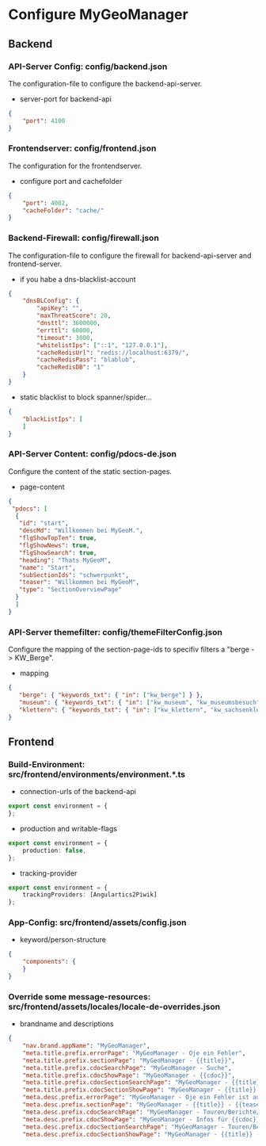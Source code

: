 # Configure MyGeoManager

## Backend

### API-Server Config: config/backend.json
The configuration-file to configure the backend-api-server.

- server-port for backend-api
```json
{
    "port": 4100
}
```

### Frontendserver: config/frontend.json
The configuration for the frontendserver.

- configure port and cachefolder
```json
{
    "port": 4002,
    "cacheFolder": "cache/"
} 
```

### Backend-Firewall: config/firewall.json
The configuration-file to configure the firewall for backend-api-server and frontend-server.

- if you habe a dns-blacklist-account
```json
{
    "dnsBLConfig": {
        "apiKey": "",
        "maxThreatScore": 20,
        "dnsttl": 3600000,
        "errttl": 60000,
        "timeout": 3000,
        "whitelistIps": ["::1", "127.0.0.1"],
        "cacheRedisUrl": "redis://localhost:6379/",
        "cacheRedisPass": "blablub",
        "cacheRedisDB": "1"
    }
}
```
- static blacklist to block spanner/spider...
```json
{
    "blackListIps": [
    ]
}
```

### API-Server Content: config/pdocs-de.json
Configure the content of the static section-pages.

- page-content
```json
{
 "pdocs": [
  {
   "id": "start",
   "descMd": "Willkommen bei MyGeoM.",
   "flgShowTopTen": true,
   "flgShowNews": true,
   "flgShowSearch": true,
   "heading": "Thats MyGeoM",
   "name": "Start",
   "subSectionIds": "schwerpunkt",
   "teaser": "Willkommen bei MyGeoM",
   "type": "SectionOverviewPage"
  }
  ]
}
```

### API-Server themefilter: config/themeFilterConfig.json
Configure the mapping of the section-page-ids to specifiv filters a "berge -> KW_Berge".

- mapping
```json
{ 
   "berge": { "keywords_txt": { "in": ["kw_berge"] } },
   "museum": { "keywords_txt": { "in": ["kw_museum", "kw_museumsbesuch"] } },
   "klettern": { "keywords_txt": { "in": ["kw_klettern", "kw_sachsenklettern", "kw_sportklettern", "kw_alpinklettern"] } }
}
```
 
## Frontend

### Build-Environment: src/frontend/environments/environment.*.ts

- connection-urls of the backend-api
```typescript
export const environment = {
};
```
- production and writable-flags
```typescript
export const environment = {
    production: false,
};
```
- tracking-provider
```typescript
export const environment = {
    trackingProviders: [Angulartics2Piwik]
};
```

### App-Config: src/frontend/assets/config.json

- keyword/person-structure
```json
{
    "components": {
    }
}
```

### Override some message-resources: src/frontend/assets/locales/locale-de-overrides.json 

- brandname and descriptions
```json
{
    "nav.brand.appName": "MyGeoManager",
    "meta.title.prefix.errorPage": "MyGeoManager - Oje ein Fehler",
    "meta.title.prefix.sectionPage": "MyGeoManager - {{title}}",
    "meta.title.prefix.cdocSearchPage": "MyGeoManager - Suche",
    "meta.title.prefix.cdocShowPage": "MyGeoManager - {{cdoc}}",
    "meta.title.prefix.cdocSectionSearchPage": "MyGeoManager - {{title}} - Suche",
    "meta.title.prefix.cdocSectionShowPage": "MyGeoManager - {{title}} - {{cdoc}}",
    "meta.desc.prefix.errorPage": "MyGeoManager - Oje ein Fehler ist aufgetreten",
    "meta.desc.prefix.sectionPage": "MyGeoManager - {{title}} - {{teaser}}",
    "meta.desc.prefix.cdocSearchPage": "MyGeoManager - Touren/Berichte/Regionen/Bilder/Infos",
    "meta.desc.prefix.cdocShowPage": "MyGeoManager - Infos für {{cdoc}}",
    "meta.desc.prefix.cdocSectionSearchPage": "MyGeoManager - Touren/Berichte/Regionen/Bilder/Infos zum Thema {{title}} - {{teaser}}",
    "meta.desc.prefix.cdocSectionShowPage": "MyGeoManager - {{title}} - Infos für {{cdoc}}",
```